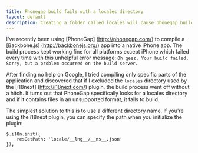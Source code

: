 ```yaml
---
title: Phonegap build fails with a locales directory
layout: default
description: Creating a folder called locales will cause phonegap builds to fail for iOS.
---
```


I've recently been using [PhoneGap] (http://phonegap.com/) to compile a
[Backbone.js] (http://backbonejs.org/) app into a native iPhone app. The build
process kept working fine for all platforms except iPhone which failed every
time with this unhelpful error message: `Oh geez. Your build failed. Sorry,
but a problem occurred on the build server.`

After finding no help on Google, I tried compiling only specific parts of the
application and discovered that if I excluded the `locales` directory used by
the [i18next] (http://i18next.com/) plugin, the build process went off without
a hitch. It turns out that PhoneGap specifically looks for a locales directory
and if it contains files in an unsupported format, it fails to build.

The simplest solution to this is to use a different directory name. If you're
using the i18next plugin, you can specify the path when you initialize the
plugin:

    $.i18n.init({
        resGetPath: 'locale/__lng__/__ns__.json'
    });
